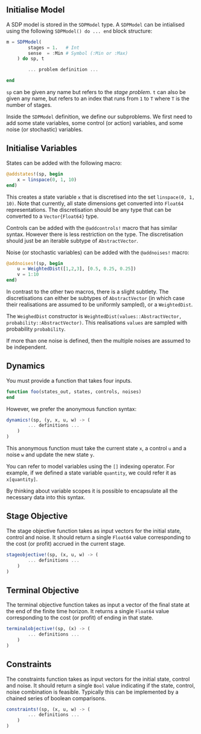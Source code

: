 ## Initialise Model

A SDP model is stored in the `SDPModel` type. A `SDPModel` can be intialised using the following `SDPModel() do ... end` block structure:

```julia
m = SDPModel(
        stages = 1.   # Int
        sense  = :Min # Symbol (:Min or :Max)
    ) do sp, t

        ... problem definition ...

end
```

`sp` can be given any name but refers to the *stage problem*. `t` can also be given any name, but refers to an index that runs from `1` to `T` where `T` is the number of stages.

Inside the `SDPModel` definition, we define our subproblems. We first need to add some state variables, some control (or action) variables, and some noise (or stochastic) variables.


## Initialise Variables

States can be added with the following macro:
```julia
@addstates!(sp, begin
    x = linspace(0, 1, 10)
end)
```

This creates a state variable `x` that is discretised into the set `linspace(0, 1, 10)`. Note that currently, all state dimensions get converted into `Float64` representations. The discretisation should be any type that can be converted to a `Vector{Float64}` type.

Controls can be added with the `@addcontrols!` macro that has similar syntax. However there is less restriction on the type. The discretisation should just be an iterable subtype of `AbstractVector`.

Noise (or stochastic variables) can be added with the `@addnoises!` macro:

```julia
@addnoises!(sp, begin
    u = WeightedDist([1,2,3], [0.5, 0.25, 0.25])
    v = 1:10
end)
```

In contrast to the other two macros, there is a slight subtlety. The discretisations can either be subtypes of `AbstractVector` (in which case their realisations are assumed to be uniformly sampled), or a `WeightedDist`.

The `WeighedDist` constructor is `WeightedDist(values::AbstractVector, probability::AbstractVector)`. This realisations `values` are sampled with probability `probability`.

If more than one noise is defined, then the multiple noises are assumed to be independent.

## Dynamics

You must provide a function that takes four inputs.

```julia
function foo(states_out, states, controls, noises)
end
```

However, we prefer the anonymous function syntax:
```julia
dynamics!(sp, (y, x, u, w) -> (
        ... definitions ...
    )
)
```

This anonymous function must take the current state `x`,  a control `u` and a noise `w` and update the new state `y`.

You can refer to model variables using the `[]` indexing operator. For example, if we defined a state variable `quantity`, we could refer it as `x[quantity]`.

By thinking about variable scopes it is possible to encapsulate all the necessary data into this syntax.

## Stage Objective

The stage objective function takes as input vectors for the initial state, control and noise. It should return a single `Float64` value corresponding to the cost (or profit) accrued in the current stage.

```julia
stageobjective!(sp, (x, u, w) -> (
        ... definitions ...
    )
)
```

## Terminal Objective

The terminal objective function takes as input a vector of the final state at the end of the finite time horizon. It returns a single `Float64` value corresponding to the cost (or profit) of ending in that state.

```julia
terminalobjective!(sp, (x) -> (
        ... definitions ...
    )
)
```

## Constraints

The constraints function takes as input vectors for the initial state, control and noise. It should return a single `Bool` value indicating if the state, control, noise combination is feasible. Typically this can be implemented by a chained series of boolean comparisons.

```julia
constraints!(sp, (x, u, w) -> (
        ... definitions ...
    )
)
```
